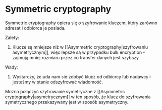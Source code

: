 # Symmetric cryptography
Symmetric cryptography opiera się o szyfrowanie kluczem, który zarówno adresat i odbiorca je posiada. 

Zalety:
1. Klucze są mniejsze niż w [[Asymmetric cryptography|szyfrowaniu asymetrycznym]], więc lepsze są w przypadku bulk encryption - zajmują mniej rozmiaru przez co transfer danych jest szybszy

Wady:
1. Wystarczy, że uda nam sie zdobyć klucz od odbiorcy lub nadawcy i jesteśmy w stanie odszyfrować wiadomość.

Można połączyć szyfrowanie symetryczne z [[Asymmetric cryptography|asymetrycznym]] w ten sposób, że klucz do szyfrowania symetrycznego przekazywany jest w sposób asymetryczny.